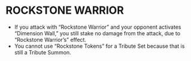 
# ROCKSTONE WARRIOR

*   If you attack with “Rockstone Warrior” and your opponent activates “Dimension Wall,” you still stake no damage from the attack, due to “Rockstone Warrior’s” effect.
*   You cannot use “Rockstone Tokens” for a Tribute Set because that is still a Tribute Summon.

  